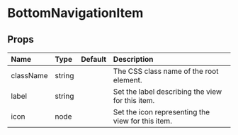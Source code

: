 BottomNavigationItem
=======



Props
-----


| Name | Type | Default | Description |
|:-----|:-----|:-----|:-----|
| className | string |  | The CSS class name of the root element. |
| label | string |  | Set the label describing the view for this item. |
| icon | node |  | Set the icon representing the view for this item. |
